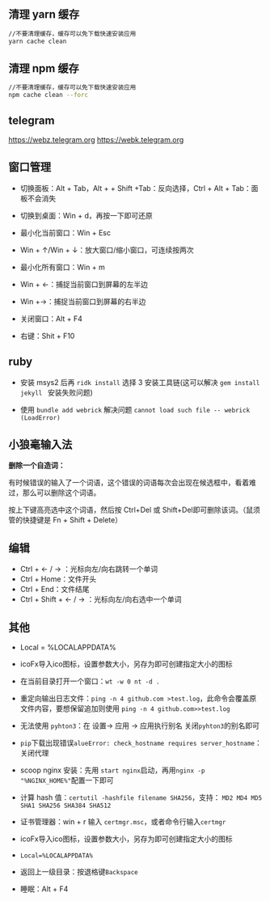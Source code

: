 ## 清理 yarn 缓存

```sh
//不要清理缓存，缓存可以免下载快速安装应用
yarn cache clean
```

## 清理 npm 缓存

```sh
//不要清理缓存，缓存可以免下载快速安装应用
npm cache clean --forc
```

## telegram

  https://webz.telegram.org
  https://webk.telegram.org

## 窗口管理

+ 切换面板：Alt + Tab，Alt + + Shift +Tab：反向选择，Ctrl + Alt + Tab：面板不会消失

+ 切换到桌面：Win + d，再按一下即可还原

+ 最小化当前窗口：Win + Esc

+ Win + ↑/Win + ↓：放大窗口/缩小窗口，可连续按两次

+ 最小化所有窗口：Win + m

+ Win + ←：捕捉当前窗口到屏幕的左半边

+ Win +→：捕捉当前窗口到屏幕的右半边

+ 关闭窗口：Alt + F4

+ 右键：Shit + F10

## ruby

+ 安装 msys2 后再 `ridk install` 选择 3 安装工具链(这可以解决 `gem install jekyll ` 安装失败问题)

+ 使用 `bundle add webrick` 解决问题 `cannot load such file -- webrick (LoadError)`

## 小狼毫输入法

  **删除一个自造词：**

  有时候错误的输入了一个词语，这个错误的词语每次会出现在候选框中，看着难过，那么可以删除这个词语。

  按上下键高亮选中这个词语，然后按 Ctrl+Del 或 Shift+Del即可删除该词。（鼠须管的快捷键是 Fn + Shift + Delete）

## 编辑

+ Ctrl + ← / → ：光标向左/向右跳转一个单词
+ Ctrl + Home：文件开头
+ Ctrl + End：文件结尾
+ Ctrl + Shift + ← / → ：光标向左/向右选中一个单词

## 其他

+ Local = %LOCALAPPDATA%

+ icoFx导入ico图标，设置参数大小，另存为即可创建指定大小的图标

+ 在当前目录打开一个窗口：`wt -w 0 nt -d .`

+ 重定向输出日志文件：`ping -n 4 github.com >test.log`，此命令会覆盖原文件内容，要想保留追加则使用 `ping -n 4 github.com>>test.log`

+ 无法使用 `pyhton3`：在 设置-> 应用 -> 应用执行别名 关闭`pyhton3`的别名即可

+ `pip`下载出现错误`alueError: check_hostname requires server_hostname`：关闭代理

+ scoop nginx 安装：先用 `start nginx`启动，再用`nginx -p "%NGINX_HOME%"`配置一下即可

+ 计算 hash 值：`certutil -hashfile filename SHA256`，支持： `MD2 MD4 MD5 SHA1 SHA256 SHA384 SHA512`

+ 证书管理器：win + r 输入 `certmgr.msc`，或者命令行输入`certmgr`

+ icoFx导入ico图标，设置参数大小，另存为即可创建指定大小的图标

+ `Local=%LOCALAPPDATA%`

+ 返回上一级目录：按退格键`Backspace` 

+ 睡眠：Alt + F4
